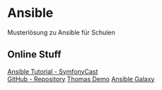 # Ansible

Musterlösung zu Ansible für Schulen

## Online Stuff

[Ansible Tutorial - SymfonyCast](https://symfonycasts.com/screencast/ansible)  
[GitHub - Repository](https://github.com/crombeen/ansible)
[Thomas Demo](https://gitlab.com/dachsberg.at/ansibledemo)
[Ansible Galaxy](https://galaxy.ansible.com/search?deprecated=false&keywords=&order_by=-relevance)
